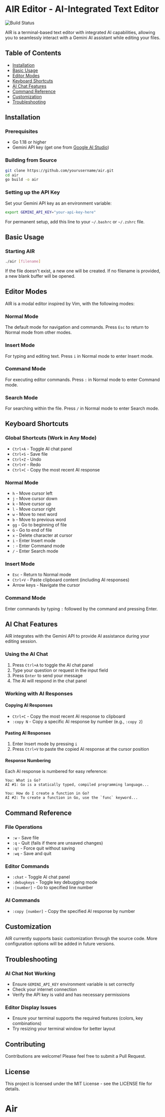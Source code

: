# AIR Editor - AI-Integrated Text Editor

![Build Status](https://github.com/Shrinet82/Air/workflows/AIR%20Editor%20CI/badge.svg)

AIR is a terminal-based text editor with integrated AI capabilities, allowing you to seamlessly interact with a Gemini AI assistant while editing your files.

## Table of Contents
- [Installation](#installation)
- [Basic Usage](#basic-usage)
- [Editor Modes](#editor-modes)
- [Keyboard Shortcuts](#keyboard-shortcuts)
- [AI Chat Features](#ai-chat-features)
- [Command Reference](#command-reference)
- [Customization](#customization)
- [Troubleshooting](#troubleshooting)

## Installation

### Prerequisites
- Go 1.18 or higher
- Gemini API key (get one from [Google AI Studio](https://ai.google.dev/))

### Building from Source
```bash
git clone https://github.com/yourusername/air.git
cd air
go build -o air
```

### Setting up the API Key
Set your Gemini API key as an environment variable:

```bash
export GEMINI_API_KEY="your-api-key-here"
```

For permanent setup, add this line to your `~/.bashrc` or `~/.zshrc` file.

## Basic Usage

### Starting AIR
```bash
./air [filename]
```

If the file doesn't exist, a new one will be created. If no filename is provided, a new blank buffer will be opened.

## Editor Modes

AIR is a modal editor inspired by Vim, with the following modes:

### Normal Mode
The default mode for navigation and commands. Press `Esc` to return to Normal mode from other modes.

### Insert Mode
For typing and editing text. Press `i` in Normal mode to enter Insert mode.

### Command Mode
For executing editor commands. Press `:` in Normal mode to enter Command mode.

### Search Mode
For searching within the file. Press `/` in Normal mode to enter Search mode.

## Keyboard Shortcuts

### Global Shortcuts (Work in Any Mode)
- `Ctrl+A` - Toggle AI chat panel
- `Ctrl+S` - Save file
- `Ctrl+Z` - Undo
- `Ctrl+Y` - Redo
- `Ctrl+C` - Copy the most recent AI response

### Normal Mode
- `h` - Move cursor left
- `j` - Move cursor down
- `k` - Move cursor up
- `l` - Move cursor right
- `w` - Move to next word
- `b` - Move to previous word
- `gg` - Go to beginning of file
- `G` - Go to end of file
- `x` - Delete character at cursor
- `i` - Enter Insert mode
- `:` - Enter Command mode
- `/` - Enter Search mode

### Insert Mode
- `Esc` - Return to Normal mode
- `Ctrl+V` - Paste clipboard content (including AI responses)
- Arrow keys - Navigate the cursor

### Command Mode
Enter commands by typing `:` followed by the command and pressing Enter.

## AI Chat Features

AIR integrates with the Gemini API to provide AI assistance during your editing session.

### Using the AI Chat
1. Press `Ctrl+A` to toggle the AI chat panel
2. Type your question or request in the input field
3. Press `Enter` to send your message
4. The AI will respond in the chat panel

### Working with AI Responses

#### Copying AI Responses
- `Ctrl+C` - Copy the most recent AI response to clipboard
- `:copy N` - Copy a specific AI response by number (e.g., `:copy 2`)

#### Pasting AI Responses
1. Enter Insert mode by pressing `i`
2. Press `Ctrl+V` to paste the copied AI response at the cursor position

#### Response Numbering
Each AI response is numbered for easy reference:
```
You: What is Go?
AI #1: Go is a statically typed, compiled programming language...

You: How do I create a function in Go?
AI #2: To create a function in Go, use the `func` keyword...
```

## Command Reference

### File Operations
- `:w` - Save file
- `:q` - Quit (fails if there are unsaved changes)
- `:q!` - Force quit without saving
- `:wq` - Save and quit

### Editor Commands
- `:chat` - Toggle AI chat panel
- `:debugkeys` - Toggle key debugging mode
- `:[number]` - Go to specified line number

### AI Commands
- `:copy [number]` - Copy the specified AI response by number

## Customization

AIR currently supports basic customization through the source code. More configuration options will be added in future versions.

## Troubleshooting

### AI Chat Not Working
- Ensure `GEMINI_API_KEY` environment variable is set correctly
- Check your internet connection
- Verify the API key is valid and has necessary permissions

### Editor Display Issues
- Ensure your terminal supports the required features (colors, key combinations)
- Try resizing your terminal window for better layout

## Contributing

Contributions are welcome! Please feel free to submit a Pull Request.

## License

This project is licensed under the MIT License - see the LICENSE file for details.
# Air
